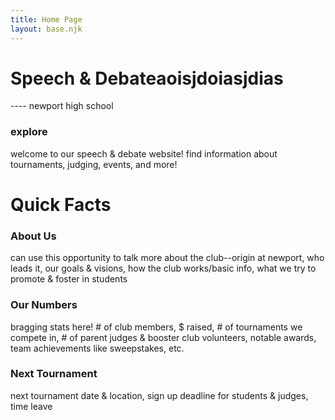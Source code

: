 ```yaml
---
title: Home Page
layout: base.njk
---
```


<!-- Main page first section -->
# Speech & Debateaoisjdoiasjdias

---- newport high school

### explore

welcome to our speech & debate website! find information about tournaments, judging, events, and more!


<!-- Main page second section, w/ background color change -->
# Quick Facts

### About Us

can use this opportunity to talk more about  the club--origin at newport, who leads it, our goals & visions, how the club works/basic info, what we try to promote & foster in students

### Our Numbers

bragging stats here! # of club members, $ raised, # of tournaments we compete in, # of parent judges & booster club volunteers, notable awards, team achievements like sweepstakes, etc.

### Next Tournament

next tournament date & location, sign up deadline for students & judges, time leave